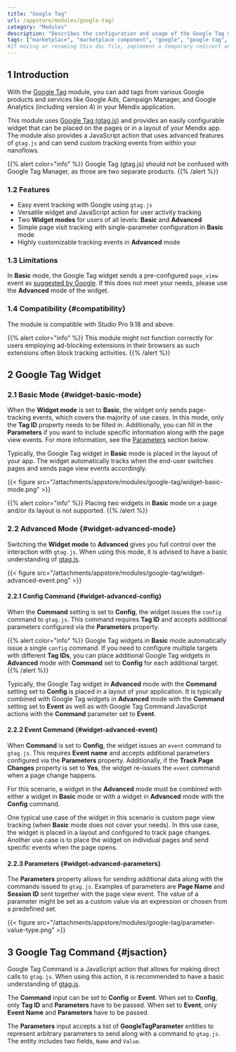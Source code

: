 ```yaml
---
title: "Google Tag"
url: /appstore/modules/google-tag/
category: "Modules"
description: "Describes the configuration and usage of the Google Tag module, which is available in the Mendix Marketplace."
tags: ["marketplace", "marketplace component", "google", "google tag", "google analytics", "google ads", "google tag manager", "platform support"]
#If moving or renaming this doc file, implement a temporary redirect and let the respective team know they should update the URL in the product. See Mapping to Products for more details.
---
```


## 1 Introduction

With the [Google Tag](https://marketplace.mendix.com/link/component/207519/) module, you can add tags from various Google products and services like Google Ads, Campaign Manager, and Google Analytics (including version 4) in your Mendix application.

This module uses [Google Tag (gtag.js)](https://developers.google.com/tag-platform/gtagjs) and provides an easily configurable widget that can be placed on the pages or in a layout of your Mendix app. The module also provides a JavaScript action that uses advanced features of `gtag.js` and can send custom tracking events from within your nanoflows.

{{% alert color="info" %}}
Google Tag (gtag.js) should not be confused with Google Tag Manager, as those are two separate products.
{{% /alert %}}

### 1.2 Features

* Easy event tracking with Google using `gtag.js`
* Versatile widget and JavaScript action for user activity tracking
* Two **Widget modes** for users of all levels: **Basic** and **Advanced**
* Simple page visit tracking with single-parameter configuration in **Basic** mode
* Highly customizable tracking events in **Advanced** mode

### 1.3 Limitations

In **Basic** mode, the Google Tag widget sends a pre-configured `page_view` event as [suggested by Google](https://developers.google.com/tag-platform/gtagjs/reference/events#page_view). If this does not meet your needs, please use the **Advanced** mode of the widget.

### 1.4 Compatibility {#compatibility}

The module is compatible with Studio Pro 9.18 and above.

{{% alert color="info" %}}
This module might not function correctly for users employing ad-blocking extensions in their browsers as such extensions often block tracking activities.
{{% /alert %}}

## 2 Google Tag Widget

### 2.1 Basic Mode {#widget-basic-mode}

When the **Widget mode** is set to **Basic**, the widget only sends page-tracking events, which covers the majority of use cases. In this mode, only the **Tag ID** property needs to be filled in. Additionally, you can fill in the **Parameters** if you want to include specific information along with the page view events. For more information, see the [Parameters](#widget-advanced-parameters) section below.

Typically, the Google Tag widget in **Basic** mode is placed in the layout of your app. The widget automatically tracks when the end-user switches pages and sends page view events accordingly. 

{{< figure src="/attachments/appstore/modules/google-tag/widget-basic-mode.png" >}}

{{% alert color="info" %}}
Placing two widgets in **Basic** mode on a page and/or its layout is not supported.
{{% /alert %}}

### 2.2 Advanced Mode {#widget-advanced-mode}

Switching the **Widget mode** to **Advanced** gives you full control over the interaction with `gtag.js`. When using this mode, it is advised to have a basic understanding of [gtag.js](https://developers.google.com/tag-platform/gtagjs).

{{< figure src="/attachments/appstore/modules/google-tag/widget-advanced-event.png" >}}

#### 2.2.1 Config Command {#widget-advanced-config}

When the **Command** setting is set to **Config**, the widget issues the `config` command to `gtag.js`. This command requires **Tag ID** and accepts additional parameters configured via the **Parameters** property.

{{% alert color="info" %}}
Google Tag widgets in **Basic** mode automatically issue a single `config` command. If you need to configure multiple targets with different **Tag IDs**, you can place additional Google Tag widgets in **Advanced** mode with **Command** set to **Config** for each additional target.
{{% /alert %}}

Typically, the Google Tag widget in **Advanced** mode with the **Command** setting set to **Config** is placed in a layout of your application. It is typically combined with Google Tag widgets in **Advanced** mode with the **Command** setting set to **Event** as well as with Google Tag Command JavaScript actions with the **Command** parameter set to **Event**.

#### 2.2.2 Event Command {#widget-advanced-event}

When **Command** is set to **Config**, the widget issues an `event` command to `gtag.js`. This requires **Event name** and accepts additional parameters configured via the **Parameters** property. Additionally, if the **Track Page Changes** property is set to **Yes**, the widget re-issues the `event` command when a page change happens.

For this scenario, a widget in the **Advanced** mode must be combined with either a widget in **Basic** mode or with a widget in **Advanced** mode with the **Config** command.

One typical use case of the widget in this scenario is custom page view tracking (when **Basic** mode does not cover your needs). In this use case, the widget is placed in a layout and configured to track page changes. Another use case is to place the widget on individual pages and send specific events when the page opens.

#### 2.2.3 Parameters {#widget-advanced-parameters}

The **Parameters** property allows for sending additional data along with the commands issued to `gtag.js`. Examples of parameters are **Page Name** and **Session ID** sent together with the page view event. The value of a parameter might be set as a custom value via an expression or chosen from a predefined set. 

{{< figure src="/attachments/appstore/modules/google-tag/parameter-value-type.png" >}}

## 3 Google Tag Command {#jsaction}

Google Tag Command is a JavaScript action that allows for making direct calls to `gtag.js`. When using this action, it is recommended to have a basic understanding of [gtag.js](https://developers.google.com/tag-platform/gtagjs).

The **Command** input can be set to **Config** or **Event**. When set to **Config**, only **Tag ID** and **Parameters** have to be passed. When set to **Event**, only **Event Name** and **Parameters** have to be passed.

The **Parameters** input accepts a list of **GoogleTagParameter** entities to represent arbitrary parameters to send along with a command to `gtag.js`. The entity includes two fields, `Name` and `Value`.
